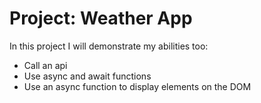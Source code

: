 # Project: Weather App

In this project I will demonstrate my abilities too:

- Call an api
- Use async and await functions
- Use an async function to display elements on the DOM
